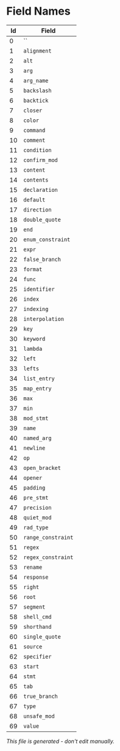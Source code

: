 # Field Names

|  Id | Field                                    |
|-----|------------------------------------------|
|   0 | ``                                       |
|   1 | `alignment`                              |
|   2 | `alt`                                    |
|   3 | `arg`                                    |
|   4 | `arg_name`                               |
|   5 | `backslash`                              |
|   6 | `backtick`                               |
|   7 | `closer`                                 |
|   8 | `color`                                  |
|   9 | `command`                                |
|  10 | `comment`                                |
|  11 | `condition`                              |
|  12 | `confirm_mod`                            |
|  13 | `content`                                |
|  14 | `contents`                               |
|  15 | `declaration`                            |
|  16 | `default`                                |
|  17 | `direction`                              |
|  18 | `double_quote`                           |
|  19 | `end`                                    |
|  20 | `enum_constraint`                        |
|  21 | `expr`                                   |
|  22 | `false_branch`                           |
|  23 | `format`                                 |
|  24 | `func`                                   |
|  25 | `identifier`                             |
|  26 | `index`                                  |
|  27 | `indexing`                               |
|  28 | `interpolation`                          |
|  29 | `key`                                    |
|  30 | `keyword`                                |
|  31 | `lambda`                                 |
|  32 | `left`                                   |
|  33 | `lefts`                                  |
|  34 | `list_entry`                             |
|  35 | `map_entry`                              |
|  36 | `max`                                    |
|  37 | `min`                                    |
|  38 | `mod_stmt`                               |
|  39 | `name`                                   |
|  40 | `named_arg`                              |
|  41 | `newline`                                |
|  42 | `op`                                     |
|  43 | `open_bracket`                           |
|  44 | `opener`                                 |
|  45 | `padding`                                |
|  46 | `pre_stmt`                               |
|  47 | `precision`                              |
|  48 | `quiet_mod`                              |
|  49 | `rad_type`                               |
|  50 | `range_constraint`                       |
|  51 | `regex`                                  |
|  52 | `regex_constraint`                       |
|  53 | `rename`                                 |
|  54 | `response`                               |
|  55 | `right`                                  |
|  56 | `root`                                   |
|  57 | `segment`                                |
|  58 | `shell_cmd`                              |
|  59 | `shorthand`                              |
|  60 | `single_quote`                           |
|  61 | `source`                                 |
|  62 | `specifier`                              |
|  63 | `start`                                  |
|  64 | `stmt`                                   |
|  65 | `tab`                                    |
|  66 | `true_branch`                            |
|  67 | `type`                                   |
|  68 | `unsafe_mod`                             |
|  69 | `value`                                  |

*This file is generated - don't edit manually.*
